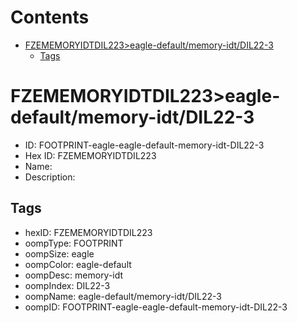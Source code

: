 



Contents
========

* [FZEMEMORYIDTDIL223>eagle-default/memory-idt/DIL22-3](#fzememoryidtdil223eagle-defaultmemory-idtdil22-3)
	* [Tags](#tags)

# FZEMEMORYIDTDIL223>eagle-default/memory-idt/DIL22-3

- ID: FOOTPRINT-eagle-eagle-default-memory-idt-DIL22-3
- Hex ID: FZEMEMORYIDTDIL223
- Name: 
- Description: 

## Tags

- hexID: FZEMEMORYIDTDIL223
- oompType: FOOTPRINT
- oompSize: eagle
- oompColor: eagle-default
- oompDesc: memory-idt
- oompIndex: DIL22-3
- oompName: eagle-default/memory-idt/DIL22-3
- oompID: FOOTPRINT-eagle-eagle-default-memory-idt-DIL22-3

